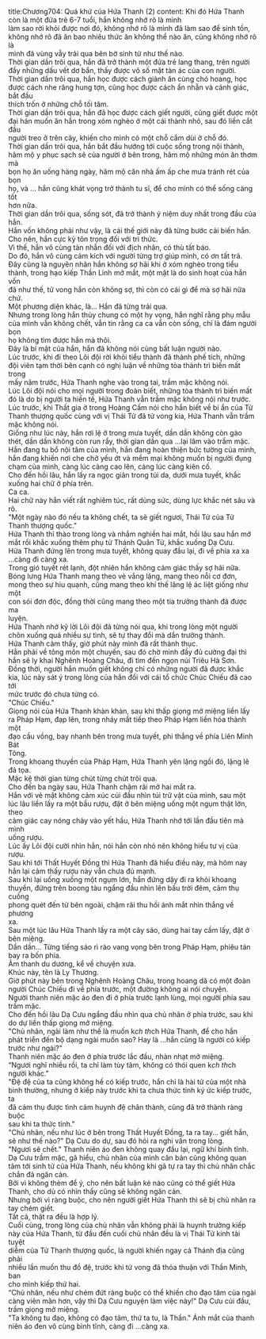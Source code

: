 title:Chương704: Quá khứ của Hứa Thanh (2)
content:
Khi đó Hứa Thanh còn là một đứa trẻ 6-7 tuổi, hắn không nhớ rõ là mình<br>làm sao rời khỏi được nơi đó, không nhớ rõ là mình đã làm sao để sinh tồn,<br>không nhớ rõ đã ăn bao nhiêu thức ăn không thể nào ăn, cũng không nhớ rõ là<br>mình đã vùng vẫy trải qua bên bờ sinh tử như thế nào.<br>Thời gian dần trôi qua, hắn đã trở thành một đứa trẻ lang thang, trên người<br>đầy những dấu vết dơ bẩn, thấy được vô số mặt tàn ác của con người.<br>Thời gian dần trôi qua, hắn học được cách giành ăn cùng chó hoang, học<br>được cách nhe răng hung tợn, cũng học được cách ẩn nhẫn và cảnh giác, bắt đầu<br>thích trốn ở những chỗ tối tăm.<br>Thời gian dần trôi qua, hắn đã học được cách giết người, cũng giết được một<br>đại hán muốn ăn hắn trong xóm nghèo ở một cái thành nhỏ, sau đó liền cắt đầu<br>người treo ở trên cây, khiến cho mình có một chỗ cắm dùi ở chỗ đó.<br>Thời gian dần trôi qua, hắn bắt đầu hướng tới cuộc sống trong nội thành,<br>hâm mộ y phục sạch sẽ của người ở bên trong, hâm mộ những món ăn thơm mà<br>bọn họ ăn uống hàng ngày, hâm mộ căn nhà ấm ấp che mưa tránh rét của bọn<br>họ, và … hắn cũng khát vọng trở thành tu sĩ, để cho mình có thể sống càng tốt<br>hơn nữa.<br>Thời gian dần trôi qua, sống sót, đã trở thành ý niệm duy nhất trong đầu của<br>hắn.<br>Hắn vốn không phải như vậy, là cái thế giới này đã từng bước cải biến hắn.<br>Cho nên, hắn cực kỳ tôn trọng đối với tri thức.<br>Vì thế, hắn vô cùng tàn nhẫn đối với địch nhân, có thù tất báo.<br>Do đó, hắn vô cùng cảm kích với người từng trợ giúp mình, có ơn tất trả.<br>Đây cũng là nguyên nhân hắn không sợ hãi khi ở xóm nghèo trong tiểu<br>thành, trong hạo kiếp Thần Linh mở mắt, một mặt là do sinh hoạt của hắn vốn<br>đã như thế, tử vong hắn còn không sợ, thì còn có cái gì để mà sợ hãi nữa chứ.<br>Một phương diện khác, là... Hắn đã từng trải qua.<br>Nhưng trong lòng hắn thủy chung có một hy vọng, hắn nghĩ rằng phụ mẫu<br>của mình vẫn không chết, vẫn tin rằng ca ca vẫn còn sống, chỉ là đám người bọn<br>họ không tìm được hắn mà thôi.<br>Đây là bí mật của hắn, hắn đã không nói cùng bất luận người nào.<br>Lúc trước, khi đi theo Lôi đội rời khỏi tiểu thành đã thành phế tích, những<br>đội viên tạm thời bên cạnh có nghị luận về những tòa thành trì biến mất trong<br>mấy năm trước, Hứa Thanh nghe vào trong tai, trầm mặc không nói.<br>Lúc Lôi đội nói cho mọi người trong đoàn biết, những tòa thành trì biến mất<br>đó là do bị người ta hiến tế, Hứa Thanh vẫn trầm mặc không nói như trước.<br>Lúc trước, khi Thất gia ở trong Hoàng Cấm nói cho hắn biết về bí ẩn của Tử<br>Thanh thượng quốc cùng với vị Thái Tử đã tử vong kia, Hứa Thanh vẫn trầm<br>mặc không nói.<br>Giống như lúc này, hắn rơi lệ ở trong mưa tuyết, dần dần không còn gào<br>thét, dần dần không còn run rẩy, thời gian dần qua …lại lâm vào trầm mặc.<br>Hắn đang tu bổ nội tâm của mình, hắn đang hoàn thiện bức tường của mình,<br>hắn đang khiến nơi che chở yếu ớt và mềm mại không muốn bị người đụng<br>chạm của mình, càng lúc càng cao lên, càng lúc càng kiên cố.<br>Cho đến hồi lâu, hắn lấy ra ngọc giản trong túi da, dưới mưa tuyết, khắc<br>xuống hai chữ ở phía trên.<br>Ca ca.<br>Hai chữ này hắn viết rất nghiêm túc, rất dùng sức, dùng lực khắc nét sâu và<br>rõ.<br>"Một ngày nào đó nếu ta không chết, ta sẽ giết ngươi, Thái Tử của Tử<br>Thanh thượng quốc."<br>Hứa Thanh thì thào trong lòng và nhắm nghiền hai mắt, hồi lâu sau hắn mở<br>mắt rồi khắc xuống thêm phụ tử Thánh Quân Tử, khắc xuống Dạ Cưu.<br>Hứa Thanh đứng lên trong mưa tuyết, không quay đầu lại, đi về phía xa xa<br>…càng đi càng xa.<br>Trong gió tuyết rét lạnh, đột nhiên hắn không cảm giác thấy sợ hãi nữa.<br>Bóng lưng Hứa Thanh mang theo vẻ vắng lặng, mang theo nỗi cơ đơn,<br>mong theo sự hiu quạnh, cũng mang theo khí thế lăng lệ ác liệt giống như một<br>con sói đơn độc, đồng thời cũng mang theo một tia trưởng thành đã được ma<br>luyện.<br>Hứa Thanh nhớ kỹ lời Lôi đội đã từng nói qua, khi trong lòng một người<br>chôn xuống quá nhiều sự tình, sẽ tự thay đổi mà dần trưởng thành.<br>Hứa Thanh cảm thấy, giờ phút này mình đã rất thành thục.<br>Hắn phải về tông môn một chuyến, sau đó chờ mình đầy đủ cường đại thì<br>hắn sẽ ly khai Nghênh Hoàng Châu, đi tìm đến ngọn núi Triêu Hà Sơn.<br>Đồng thời, người hắn muốn giết không chỉ có những người đã được khắc<br>kia, lúc này sát ý trong lòng của hắn đối với cái tổ chức Chúc Chiếu đã cao tới<br>mức trước đó chưa từng có.<br>"Chúc Chiếu."<br>Giọng nói của Hứa Thanh khàn khàn, sau khi thấp giọng mở miệng liền lấy<br>ra Pháp Hạm, đạp lên, trong nháy mắt tiếp theo Pháp Hạm liền hóa thành một<br>đạo cầu vồng, bay nhanh bên trong mưa tuyết, phi thẳng về phía Liên Minh Bát<br>Tông.<br>Trong khoang thuyền của Pháp Hạm, Hứa Thanh yên lặng ngồi đó, lặng lẽ<br>đả tọa.<br>Mặc kệ thời gian từng chút từng chút trôi qua.<br>Cho đến ba ngày sau, Hứa Thanh chậm rãi mở hai mắt ra.<br>Hắn với vẻ mặt không cảm xúc cúi đầu nhìn túi trữ vật của mình, sau một<br>lúc lâu liền lấy ra một bầu rượu, đặt ở bên miệng uống một ngụm thật lớn, theo<br>cảm giác cay nóng chảy vào yết hầu, Hứa Thanh nhớ tới lần đầu tiên mà mình<br>uống rượu.<br>Lúc ấy Lôi đội cười nhìn hắn, nói hắn còn nhỏ nên không hiểu tư vị của<br>rượu.<br>Sau khi tới Thất Huyết Đồng thì Hứa Thanh đã hiểu điều này, mà hôm nay<br>hắn lại cảm thấy rượu này vẫn chưa đủ mạnh.<br>Sau khi lại uống xuống một ngụm lớn, hắn đứng dậy đi ra khỏi khoang<br>thuyền, đứng trên boong tàu ngẩng đầu nhìn lên bầu trời đêm, cảm thụ cuồng<br>phong quét đến từ bên ngoài, chậm rãi thu hồi ánh mắt nhìn thẳng về phương<br>xa.<br>Sau một lúc lâu Hứa Thanh lấy ra một cây sáo, dùng hai tay cầm lấy, đặt ở<br>bên miệng.<br>Dần dần... Từng tiếng sáo rì rào vang vọng bên trong Pháp Hạm, phiêu tán<br>bay ra bốn phía.<br>Âm thanh du dương, kể về chuyện xưa.<br>Khúc này, tên là Ly Thương.<br>Giờ phút này bên trong Nghênh Hoàng Châu, trong hoang dã có một đoàn<br>người Chúc Chiếu đi về phía trước, một đường không ai nói chuyện.<br>Người thanh niên mặc áo đen đi ở phía trước lạnh lùng, mọi người phía sau<br>trầm mặc.<br>Cho đến hồi lâu Dạ Cưu ngẩng đầu nhìn qua chủ nhân ở phía trước, sau khi<br>do dự liền thấp giọng mở miệng.<br>"Chủ nhân, ngài làm như thế là muốn k*ch th*ch Hứa Thanh, để cho hắn<br>phát triển đến bộ dạng ngài muốn sao? Hay là …hắn cũng là người có kiếp<br>trước như ngài?"<br>Thanh niên mặc áo đen ở phía trước lắc đầu, nhàn nhạt mở miệng.<br>“Ngươi nghĩ nhiều rồi, ta chỉ làm tùy tâm, không có thói quen k*ch th*ch<br>người khác."<br>"Đệ đệ của ta cũng không hề có kiếp trước, hắn chỉ là hài tử của một nhà<br>bình thường, nhưng ở kiếp này trước khi ta chưa thức tỉnh ký ức kiếp trước, ta<br>đã cảm thụ được tình cảm huynh đệ chân thành, cũng đã trở thành ràng buộc<br>sau khi ta thức tỉnh."<br>"Chủ nhân, nếu như lúc ở bên trong Thất Huyết Đồng, ta ra tay… giết hắn,<br>sẽ như thế nào?" Dạ Cưu do dự, sau đó hỏi ra nghi vấn trong lòng.<br>"Ngươi sẽ chết." Thanh niên áo đen không quay đầu lại, ngữ khí bình tĩnh.<br>Dạ Cưu trầm mặc, gã hiểu, chủ nhân của mình căn bản cũng không quan<br>tâm tới sinh tử của Hứa Thanh, nếu không khi gã tự ra tay thì chủ nhân chắc<br>chắn đã ngăn cản.<br>Bởi vì không thèm để ý, cho nên bất luận kẻ nào cũng có thể giết Hứa<br>Thanh, cho dù có nhìn thấy cũng sẽ không ngăn cản.<br>Nhưng bởi vì ràng buộc, cho nên người giết Hứa Thanh thì sẽ bị chủ nhân ra<br>tay chém giết.<br>Tất cả, thật ra đều là hợp lý.<br>Cuối cùng, trong lòng của chủ nhân vẫn không phải là huynh trưởng kiếp<br>này của Hứa Thanh, từ đầu đến cuối chủ nhân đều là vị Thái Tử kinh tài tuyệt<br>diễm của Tử Thanh thượng quốc, là người khiến ngay cả Thánh địa cũng phải<br>nhiều lần muốn thu đồ đệ, trước khi tử vong đã thỏa thuận với Thần Minh, ban<br>cho mình kiếp thứ hai.<br>“Chủ nhân, nếu như chém đứt ràng buộc có thể khiến cho đạo tâm của ngài<br>càng viên mãn hơn, vậy thì Dạ Cưu nguyện làm việc này!" Dạ Cưu cúi đầu,<br>trầm giọng mở miệng.<br>"Ta không tu đạo, không có đạo tâm, thứ ta tu, là Thần." Ánh mắt của thanh<br>niên áo đen vô cùng bình tĩnh, càng đi …càng xa.